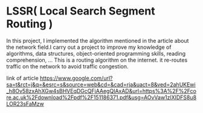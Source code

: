 # LSSR( Local Search Segment Routing )
In this project, I implemented the algorithm mentioned in the article about the network field.I carry out a project to improve my knowledge of algorithms, data structures, object-oriented programming skills, reading comprehension, ... This is a routing algorithm on the internet. it re-routes traffic on the network to avoid traffic congestion. 

link of article https://www.google.com/url?sa=t&rct=j&q=&esrc=s&source=web&cd=&cad=rja&uact=8&ved=2ahUKEwi_h8Ov58zxAhXGw4sBHVEqDGcQFjAAegQIAxAD&url=https%3A%2F%2Fcore.ac.uk%2Fdownload%2Fpdf%2F151186371.pdf&usg=AOvVaw1zlXIDFS8u8LOR23sFaMzw

